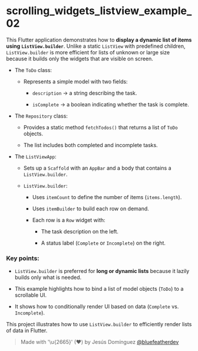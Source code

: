 # scrolling_widgets_listview_example_02

This Flutter application demonstrates how to **display a dynamic list of items using `ListView.builder`**. Unlike a static `ListView` with predefined children, `ListView.builder` is more efficient for lists of unknown or large size because it builds only the widgets that are visible on screen.

- The `ToDo` class:

  - Represents a simple model with two fields:
    - `description` → a string describing the task.
    
    - `isComplete` → a boolean indicating whether the task is complete.

- The `Repository` class:

  - Provides a static method `fetchTodos()` that returns a list of `ToDo` objects.
  
  - The list includes both completed and incomplete tasks.

- The `ListViewApp`:

  - Sets up a `Scaffold` with an `AppBar` and a body that contains a `ListView.builder`.
  
  - `ListView.builder`:
    - Uses `itemCount` to define the number of items (`items.length`).
    
    - Uses `itemBuilder` to build each row on demand.
    - Each row is a `Row` widget with:
      - The task description on the left.
      
      - A status label (`Complete` or `Incomplete`) on the right.

### Key points:

- `ListView.builder` is preferred for **long or dynamic lists** because it lazily builds only what is needed.

- This example highlights how to bind a list of model objects (`ToDo`) to a scrollable UI.
- It shows how to conditionally render UI based on data (`Complete` vs. `Incomplete`).

This project illustrates how to use `ListView.builder` to efficiently render lists of data in Flutter.

> Made with '\u{2665}' (♥) by Jesús Domínguez [@bluefeatherdev](https://github.com/bluefeatherdev)
